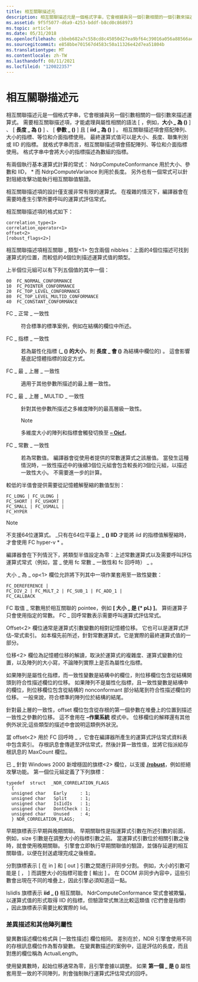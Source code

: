 ```yaml
---
title: 相互關聯描述元
description: 相互關聯描述元是一個格式字串，它會根據與另一個引數相關的一個引數來描述運算式。
ms.assetid: 9f5f5077-d6a9-4253-bddf-b8cd0c868973
ms.topic: article
ms.date: 05/31/2018
ms.openlocfilehash: cbbeb682a7c558cd8c45050d27ea9bf64c39016a056a88566aef7048f3c0d610
ms.sourcegitcommit: e858bbe701567d4583c50a11326e42d7ea51804b
ms.translationtype: MT
ms.contentlocale: zh-TW
ms.lasthandoff: 08/11/2021
ms.locfileid: "120022357"
---
```

# <a name="correlation-descriptors"></a>相互關聯描述元

相互關聯描述元是一個格式字串，它會根據與另一個引數相關的一個引數來描述運算式。 需要相互關聯描述項，才能處理與屬性相關的語法 \[ ，例如，**大小 \_ 為 ()** \] 、 \[ **長度 \_ 為 ()** \] 、 \[ **參數 \_ ()** \] 且 \[ **iid \_ 為 ()** \] 。 相互關聯描述項會搭配陣列、大小的指標、等位和介面指標使用。 最終運算式值可以是大小、長度、聯集判別或 IID 的指標。 就格式字串而言，相互關聯描述項會搭配陣列、等位和介面指標使用。 格式字串中會將大小的指標描述為數組的指標。

有兩個執行基本運算式計算的常式： NdrpComputeConformance 用於大小、參數和 IID， \* 而 NdrpComputeVariance 則用於長度。 另外也有一個常式可以針對阻絕攻擊功能執行相互關聯值驗證。

相互關聯描述項的設計僅支援非常有限的運算式。 在複雜的情況下，編譯器會在需要時產生引擎所要呼叫的運算式評估常式。

相互關聯描述項的格式如下：

``` syntax
correlation_type<1>
correlation_operator<1>
offset<2>
[robust_flags<2>]
```

相互關聯描述項相互關聯 \_ 類型<1> 包含兩個 nibbles：上面的4個位描述可找到運算式的位置，而較低的4個位則描述運算式值的類型。

上半個位元組可以有下列五個值的其中一個：

``` syntax
00  FC_NORMAL_CONFORMANCE
10  FC_POINTER_CONFORMANCE
20  FC_TOP_LEVEL_CONFORMANCE
80  FC_TOP_LEVEL_MULTID_CONFORMANCE
40  FC_CONSTANT_CONFORMANCE
```

<dl> <dt>

<span id="FC_NORMAL_CONFORMANCE"></span><span id="fc_normal_conformance"></span>FC \_ 正常 \_ 一致性
</dt> <dd>

符合標準的標準案例，例如在結構的欄位中所述。

</dd> <dt>

<span id="FC_POINTER_CONFORMANCE"></span><span id="fc_pointer_conformance"></span>FC \_ 指標 \_ 一致性
</dt> <dd>

若為屬性化指標 (**\_ () 的大小**，則 **長度 \_ 會 ()** 為結構中欄位的) 。 這會影響基底記憶體指標的設定方式。

</dd> <dt>

<span id="FC_TOP_LEVEL_CONFORMANCE"></span><span id="fc_top_level_conformance"></span>FC \_ 最 \_ 上層 \_ 一致性
</dt> <dd>

適用于其他參數所描述的最上層一致性。

</dd> <dt>

<span id="FC_TOP_LEVEL_MULTID_CONFORMANCE"></span><span id="fc_top_level_multid_conformance"></span>FC \_ 最 \_ 上層 \_ MULTID \_ 一致性
</dt> <dd>

針對其他參數所描述之多維度陣列的最高層級一致性。

> [!Note]  
> 多維度大小的陣列和指標會觸發切換至 [**– Oicf**](/windows/desktop/Midl/-oi)。

 

</dd> <dt>

<span id="FC_CONSTANT_CONFORMANCE"></span><span id="fc_constant_conformance"></span>FC \_ 常數 \_ 一致性
</dt> <dd>

若為常數值。 編譯器會從使用者提供的常數運算式之該層值。 當發生這種情況時，一致性描述中的後續3個位元組會包含較長的3個位元組，以描述一致性大小。 不需要進一步的計算。

</dd> </dl>

較低的半值會提供需要從記憶體解壓縮的數值型別：

``` syntax
FC_LONG | FC_ULONG | 
FC_SHORT | FC_USHORT | 
FC_SMALL | FC_USMALL | 
FC_HYPER
```

> [!Note]
> 不支援64位運算式。 \_只有在64位平臺上 **\_ () IID** 才能將 iid 的指標值解壓縮時，才會使用 FC hyper-v \* 。
>
> 編譯器會在下列情況下，將類型半值設定為零：上述常數運算式以及需要呼叫評估運算式常式（例如，當 \_ 使用 fc 常數 \_ 一致性和 fc 回呼時） \_ 。

 

大小 \_ 為 \_ op<1> 欄位允許將下列其中一項作業套用至一致性變數：

``` syntax
FC_DEREFERENCE | 
FC_DIV_2 | FC_MULT_2 | FC_SUB_1 | FC_ADD_1 | 
FC_CALLBACK
```

FC 取值 \_ 常數用於相互關聯的 pointee，例如 **\[ 大小 \_ 是 (\* pL) \]**。 算術運算子只會使用指定的常數。 FC \_ 回呼常數表示需要呼叫運算式評估常式。

Offset<2> 欄位通常是運算式引數變數的相對記憶體位移。 它也可以是運算式評估–常式索引。 如本檔先前所述，針對常數運算式，它是實際的最終運算式值的一部分。

位移<2> 欄位為記憶體位移的解讀，取決於運算式的複雜度、運算式變數的位置，以及陣列的大小寫，不論陣列實際上是否為屬性化指標。

如果陣列是屬性化指標，而一致性變數是結構中的欄位，則位移欄位包含從結構開頭到符合性描述欄位的位移。 如果陣列不是屬性化指標，且一致性變數是結構中的欄位，則位移欄位包含從結構的 nonconformant 部分結尾到符合性描述欄位的位移。 一般來說，符合標準的陣列位於結構的結尾。

針對最上層的一致性，offset 欄位包含從存根的第一個參數在堆疊上的位置到描述一致性之參數的位移。 這不會用在 **–作業系統** 模式中。 位移欄位的解釋還有其他例外狀況;這些類型的描述中會說明這類例外狀況。

當 offset<2> 用於 FC 回呼時 \_ ，它會在編譯器所產生的運算式評估常式資料表中包含索引。 存根訊息會傳遞至評估常式，然後計算一致性值，並將它指派給存根訊息的 MaxCount 欄位。

已 \_ 針對 Windows 2000 新增穩固的旗標<2> 欄位，以支援 [**/robust**](/windows/desktop/Midl/-robust)，例如拒絕攻擊功能。 第一個位元組定義了下列旗標：

``` syntax
typedef  struct  _NDR_CORRELATION_FLAGS
  {
  unsigned char   Early     : 1;
  unsigned char   Split     : 1;
  unsigned char   IsIidIs   : 1;
  unsigned char   DontCheck : 1;
  unsigned char   Unused    : 4;
  } NDR_CORRELATION_FLAGS;
```

早期旗標表示早期與晚期關聯。 早期關聯性是指運算式引數在所述引數的前面，例如，size 引數是在調整大小的指標引數之前。 當運算式引數位於相關引數之後時，就會使用晚期關聯。 引擎會立即執行早期關聯值的驗證，並儲存延遲的相互關聯值，以便在封送處理完成之後檢查。

分割旗標表示 \[ 在 in \] 和 \[ out \] 引數之間進行非同步分割。 例如，大小的引數可能是 \[ ， \] 而調整大小的指標可能會 \[ 輸出 \] 。 在 DCOM 非同步內容中，這些引數會出現在不同的堆疊上，因此引擎必須知道這一點。

IsIidIs 旗標表示 **iid \_ ()** 相互關聯。 NdrComputeConformance 常式會被欺騙，以運算式值的形式取得 IID 的指標，但驗證常式無法比較這類值 (它們會是指標) ，因此旗標表示需要比較實際的 Iid。

### <a name="variance-description-and-other-array-attributes"></a>差異描述和其他陣列屬性

變異數描述欄位格式與 [一致性描述] 欄位相同。 差別在於，NDR 引擎會使用不同的存根訊息欄位作為暫存變數。 在變異數描述的案例中，這是評估的長度，而且對應的欄位稱為 ActualLength。

使用變異數時，起始位移通常為零，且引擎會據以調整。 如果 **第一個 \_ 是 ()** 屬性套用至一致的不同陣列，則會強制執行運算式評估常式的回呼。

 

 